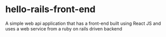 # hello-rails-front-end
A simple web api application that has a front-end built using React JS and uses a web service from a ruby on rails driven backend
